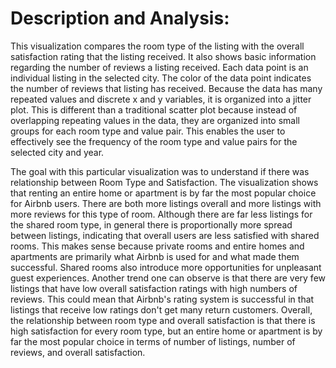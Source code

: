 # Description and Analysis:
This visualization compares the room type of the listing with the overall satisfaction rating that the listing received. It also shows basic information regarding the number of reviews a listing received. Each data point is an individual listing in the selected city. The color of the data point indicates the number of reviews that listing has received. Because the data has many repeated values and discrete x and y variables, it is organized into a jitter plot. This is different than a traditional scatter plot because instead of overlapping repeating values in the data, they are organized into small groups for each room type and value pair. This enables the user to effectively see the frequency of the room type and value pairs for the selected city and year.  


The goal with this particular visualization was to understand if there was relationship between Room Type and Satisfaction. The visualization shows that renting an entire home or apartment is by far the most popular choice for Airbnb users. There are both more listings overall and more listings with more reviews for this type of room. Although there are far less listings for the shared room type, in general there is proportionally more spread between listings, indicating that overall users are less satisfied with shared rooms. This makes sense because private rooms and entire homes and apartments are primarily what Airbnb is used for and what made them successful. Shared rooms also introduce more opportunities for unpleasant guest experiences. Another trend one can observe is that there are very few listings that have low overall satisfaction ratings with high numbers of reviews. This could mean that Airbnb's rating system is successful in that listings that receive low ratings don't get many return customers. Overall, the relationship between room type and overall satisfaction is that there is high satisfaction for every room type, but an entire home or apartment is by far the most popular choice in terms of number of listings, number of reviews, and overall satisfaction.  
